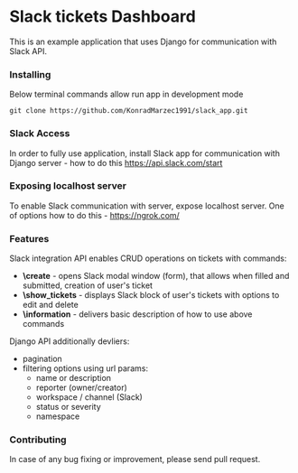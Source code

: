 # Slack tickets Dashboard

This is an example application that uses Django for communication with Slack API.
### Installing

Below terminal commands allow run app in development mode

```
git clone https://github.com/KonradMarzec1991/slack_app.git

```
### Slack Access
In order to fully use application, install Slack app 
for communication with Django server - how to do this https://api.slack.com/start

### Exposing localhost server
To enable Slack communication with server, expose localhost server.
One of options how to do this - https://ngrok.com/



### Features

Slack integration API enables CRUD operations on tickets with commands:
* **\create** - opens Slack modal window (form), that allows when filled and 
submitted, creation of user's ticket
* **\show_tickets** - displays Slack block of user's tickets with options 
to edit and delete
* **\information** - delivers basic description of how to use above commands

Django API additionally devliers:
* pagination
* filtering options using url params:
    * name or description
    * reporter (owner/creator)
    * workspace / channel (Slack)
    * status or severity
    * namespace

### Contributing

In case of any bug fixing or improvement, please send pull request.
